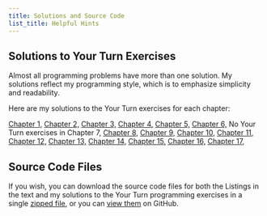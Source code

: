 ```yaml
---
title: Solutions and Source Code
list_title: Helpful Hints
---
```


## Solutions to Your Turn Exercises
Almost all programming problems have more than one solution. My solutions reflect my programming style, which is to emphasize simplicity and readability.

Here are my solutions to the Your Turn exercises for each chapter:

[Chapter 1,](./yt_ch01.md)
[Chapter 2,](./yt_ch02.md)
[Chapter 3,](./yt_ch03.md)
[Chapter 4,](./yt_ch04.md)
[Chapter 5,](./yt_ch05.md)
[Chapter 6,](./yt_ch06.md)
No Your Turn exercises in Chapter 7,
[Chapter 8,](./yt_ch08.md)
[Chapter 9,](./yt_ch09.md)
[Chapter 10,](./yt_ch10.md)
[Chapter 11,](./yt_ch11.md)
[Chapter 12,](./yt_ch12.md)
[Chapter 13,](./yt_ch13.md)
[Chapter 14,](./yt_ch14.md)
[Chapter 15,](./yt_ch15.md)
[Chapter 16,](./yt_ch16.md)
[Chapter 17,](./yt_ch17.md)

## Source Code Files
If you wish, you can download the source code files for both the Listings in the text and my solutions to the Your Turn programming exercises in a single
[zipped file](https://github.com/rgplantz/itco_x86-64/zipball/main/),
or you can [view them](https://github.com/rgplantz/itco_x86-64/) on GitHub.
